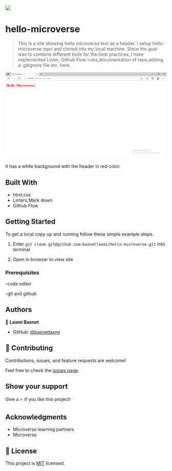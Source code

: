 
![](https://img.shields.io/badge/Microverse-blueviolet)

# hello-microverse

> This is a site showing hello microverse text as a header. I setup hello-microverse repo and cloned into my local machine. Since the goal was to combine different tools for the best practices, I have implemented Linter, Github Flow rules,documentation of repo,adding a .gitignore file etc. here. 

![screenshot](/pic.png)

It has a white background with the header in red color.

## Built With

- html,css
- Linters,Mark down
- Github Flow 

## Getting Started

To get a local copy up and running follow these simple example steps.

1) Enter `git clone git@github.com:basnetlaxmi/hello-microverse.git` into terminal

2) Open in browser to view site


### Prerequisites
-code editor

-git and github

## Authors

👤 **Laxmi Basnet**

- GitHub: [@basnetlaxmi](https://github.com/basnetlaxmi)

## 🤝 Contributing

Contributions, issues, and feature requests are welcome!

Feel free to check the [issues page](../../issues/).

## Show your support

Give a ⭐️ if you like this project!

## Acknowledgments

- Microverse learning partners
- Microverse

## 📝 License

This project is [MIT](./MIT.md) licensed.
